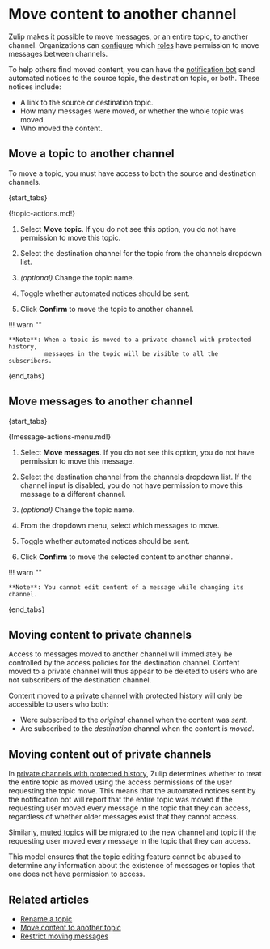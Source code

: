 # Move content to another channel

Zulip makes it possible to move messages, or an entire topic, to another channel.
Organizations can [configure][configure-moving-permissions] which
[roles](/help/roles-and-permissions) have permission to move messages between
channels.

[configure-moving-permissions]: /help/restrict-moving-messages#configure-who-can-move-messages-to-another-channel

To help others find moved content, you can have the [notification
bot][notification-bot] send automated notices to the source topic, the
destination topic, or both. These notices include:

* A link to the source or destination topic.
* How many messages were moved, or whether the whole topic was moved.
* Who moved the content.

## Move a topic to another channel

To move a topic, you must have access to both the source and
destination channels.

{start_tabs}

{!topic-actions.md!}

1. Select **Move topic**. If you do not see this option, you do not have permission
   to move this topic.

1. Select the destination channel for the topic from the channels dropdown list.

1. _(optional)_ Change the topic name.

1. Toggle whether automated notices should be sent.

1. Click **Confirm** to move the topic to another channel.


!!! warn ""

    **Note**: When a topic is moved to a private channel with protected history,
              messages in the topic will be visible to all the subscribers.


{end_tabs}

## Move messages to another channel

{start_tabs}

{!message-actions-menu.md!}

1. Select **Move messages**. If you do not see this option, you do not have permission
   to move this message.

1. Select the destination channel from the channels dropdown list. If
   the channel input is disabled, you do not have permission to move
   this message to a different channel.

1. _(optional)_ Change the topic name.

1. From the dropdown menu, select which messages to move.

1. Toggle whether automated notices should be sent.

1. Click **Confirm** to move the selected content to another channel.


!!! warn ""

    **Note**: You cannot edit content of a message while changing its channel.

{end_tabs}

## Moving content to private channels

Access to messages moved to another channel will immediately be controlled by the
access policies for the destination channel. Content moved to a private channel will
thus appear to be deleted to users who are not subscribers of the destination channel.

Content moved to a [private channel with protected history](/help/channel-permissions)
will only be accessible to users who both:

* Were subscribed to the *original* channel when the content was *sent*.
* Are subscribed to the *destination* channel when the content is *moved*.

## Moving content out of private channels

In [private channels with protected history](/help/channel-permissions),
Zulip determines whether to treat the entire topic as moved using the
access permissions of the user requesting the topic move. This means
that the automated notices sent by the notification bot will report
that the entire topic was moved if the requesting user moved every
message in the topic that they can access, regardless of whether older
messages exist that they cannot access.

Similarly, [muted topics](/help/mute-a-topic) will be migrated to the
new channel and topic if the requesting user moved every message in the
topic that they can access.

This model ensures that the topic editing feature cannot be abused to
determine any information about the existence of messages or topics
that one does not have permission to access.

## Related articles

* [Rename a topic](/help/rename-a-topic)
* [Move content to another topic](/help/move-content-to-another-topic)
* [Restrict moving messages](/help/restrict-moving-messages)

[notification-bot]: /help/configure-automated-notices

